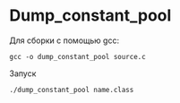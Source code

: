 Dump_constant_pool
==================
Для сборки с помощью gcc:

    gcc -o dump_constant_pool source.c

Запуск 

    ./dump_constant_pool name.class
